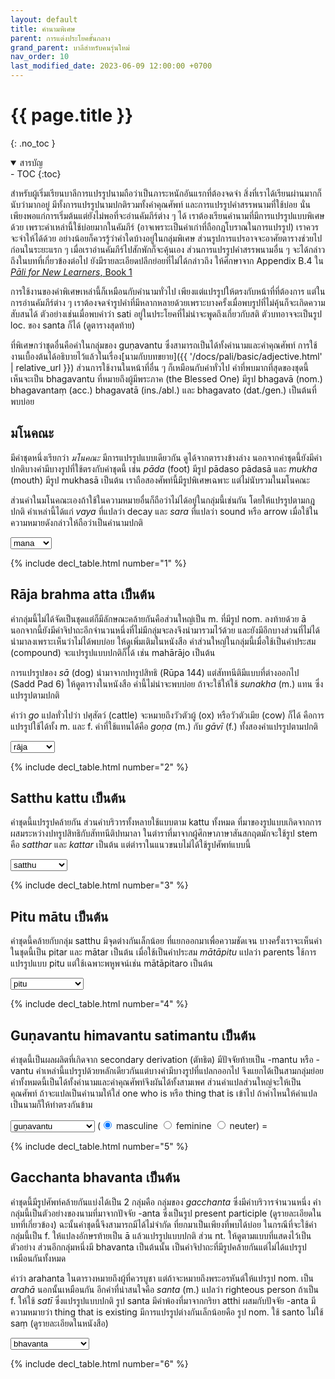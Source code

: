 ```yaml
---
layout: default
title: คำนามพิเศษ
parent: การแต่งประโยคขั้นกลาง
grand_parent: บาลีสำหรับคนรุ่นใหม่
nav_order: 10
last_modified_date: 2023-06-09 12:00:00 +0700
---
```


# {{ page.title }}
{: .no_toc }

<details open markdown="block">
<summary>สารบัญ</summary>
- TOC
{:toc}
</details>

สำหรับผู้เริ่มเรียนบาลีการแปรรูปนามถือว่าเป็นภาระหนักอันแรกที่ต้องจดจำ สิ่งที่เราได้เรียนผ่านมากก็นับว่ามากอยู่ มีทั้งการแปรรูปนามปกติรวมทั้งคำคุณศัพท์ และการแปรรูปคำสรรพนามที่ใช้บ่อย นั่นเพียงพอแก่การเริ่มต้นแต่ยังไม่พอที่จะอ่านคัมภีร์ต่าง ๆ ได้ เราต้องเรียนคำนามที่มีการแปรรูปแบบพิเศษด้วย เพราะคำเหล่านี้ใช้บ่อยมากในคัมภีร์ (อาจเพราะเป็นคำเก่าที่ถือกฎโบราณในการแปรรูป) เราควรจะจำให้ได้ด้วย อย่างน้อยก็ควรรู้ว่าคำใดบ้างอยู่ในกลุ่มพิเศษ ส่วนรูปการแปรอาจจะอาศัยตารางช่วยไปก่อนในระยะแรก ๆ เมื่อเราอ่านคัมภีร์ไปสักพักก็จะคุ้นเอง ส่วนการแปรรูปคำสรรพนามอื่น ๆ จะได้กล่าวถึงในบทที่เกี่ยวข้องต่อไป ยังมีรายละเอียดปลีกย่อยที่ไม่ได้กล่าวถึง ให้ศึกษาจาก Appendix B.4 ใน [*Pāli for New Learners*, Book 1](https://bhaddacak.github.io/palicon)

การใช้งานของคำพิเศษเหล่านี้ก็เหมือนกับคำนามทั่วไป เพียงแต่แปรรูปให้ตรงกับหน้าที่ที่ต้องการ แต่ในการอ่านคัมภีร์ต่าง ๆ เราต้องจดจำรูปคำที่มีหลากหลายด้วยเพราะบางครั้งเมื่อพบรูปที่ไม่คุ้นก็จะเกิดความสับสนได้ ตัวอย่างเช่นเมื่อพบคำว่า sati อยู่ในประโยคที่ไม่น่าจะพูดถึงเกี่ยวกับสติ ตัวบทอาจจะเป็นรูป loc. ของ santa ก็ได้ (ดูตารางสุดท้าย)

ที่พิเศษกว่าชุดอื่นคือคำในกลุ่มของ guṇavantu ซึ่งสามารถเป็นได้ทั้งคำนามและคำคุณศัพท์ การใช้งานเบื้องต้นได้อธิบายไว้แล้วในเรื่อง[นามกับบทขยาย]({{ '/docs/pali/basic/adjective.html' | relative_url }}) ส่วนการใช้งานในหน้าที่อื่น ๆ ก็เหมือนกับคำทั่วไป คำที่พบมากที่สุดของชุดนี้เห็นจะเป็น bhagavantu ที่หมายถึงผู้มีพระภาค (the Blessed One) มีรูป bhagavā (nom.) bhagavantaṃ (acc.) bhagavatā (ins./abl.) และ bhagavato (dat./gen.) เป็นต้นที่พบบ่อย

## มโนคณะ
มีคำชุดหนึ่งเรียกว่า *มโนคณะ* มีการแปรรูปแบบเดียวกัน ดูได้จากตารางข้างล่าง นอกจากคำชุดนี้ยังมีคำปกติบางคำมีบางรูปที่ใช้ตรงกับคำชุดนี้ เช่น *pāda* (foot) มีรูป pādaso pādasā และ *mukha* (mouth) มีรูป mukhasā เป็นต้น เราถือสองศัพท์นี้มีรูปพิเศษเฉพาะ แต่ไม่นับรวมในมโนคณะ

ส่วนคำในมโนคณะเองถ้าใช้ในความหมายอื่นก็ถือว่าไม่ได้อยู่ในกลุ่มนี้เช่นกัน โดยให้แปรรูปตามกฎปกติ คำเหล่านี้ได้แก่ *vaya* ที่แปลว่า decay และ *sara* ที่แปลว่า sound หรือ arrow เมื่อใช้ในความหมายดังกล่าวให้ถือว่าเป็นคำนามปกติ

<div>
<select id="mana" class="fs-4" onChange="optChange('mana',1,false);">
	<option value="mana;a,m:mana:mind">mana</option>
	<option value="mana;a,m:aya:iron">aya</option>
	<option value="mana;a,m:aha:day">aha</option>
	<option value="mana;a,m:ura:chest">ura</option>
	<option value="mana;a,m:ceta:mind">ceta</option>
	<option value="mana;a,m:chanda:prosody, will">chanda</option>
	<option value="mana;a,m:tapa:penance">tapa</option>
	<option value="mana;a,m:tama:darkness">tama</option>
	<option value="mana;a,m:teja:heat">teja</option>
	<option value="mana;a,m:paya:milk">paya</option>
	<option value="mana;a,m:yasa:fame">yasa</option>
	<option value="mana;a,m:raha:secret place">raha</option>
	<option value="mana;a,m:vaca:word">vaca</option>
	<option value="mana;a,m:vaya:age">vaya</option>
	<option value="mana;a,m:sara:pond">sara</option>
	<option value="mana;a,m:sira:the head">sira</option>
</select>
<span id="mana-meaning"></span>
</div>

{% include decl_table.html number="1" %}

## Rāja brahma atta เป็นต้น
คำกลุ่มนี้ไม่ได้จัดเป็นชุดแต่ก็มีลักษณะคล้ายกันคือส่วนใหญ่เป็น m. ที่มีรูป nom. ลงท้ายด้วย ā นอกจากนี้ยังมีคำจิปาถะอีกจำนวนหนึ่งที่ไม่มีกลุ่มจะลงจึงนำมารวมไว้ด้วย และยังมีอีกบางส่วนที่ไม่ได้นำมาลงเพราะเห็นว่าไม่ได้พบบ่อย ให้ดูเพิ่มเติมในหนังสือ คำส่วนใหญ่ในกลุ่มนี้เมื่อใช้เป็นคำประสม (compound) จะแปรรูปแบบปกติก็ได้ เช่น mahārājo เป็นต้น

การแปรรูปของ *sā* (dog) นำมาจากปทรูปสิทธิ (Rūpa 144) แต่สัททนีติมีแบบที่ต่างออกไป (Sadd Pad 6) ให้ดูตารางในหนังสือ คำนี้ไม่น่าจะพบบ่อย ถ้าจะใช้ให้ใช้ *sunakha* (m.) แทน ซึ่งแปรรูปตามปกติ

คำว่า *go* แปลทั่วไปว่า ปศุสัตว์ (cattle) จะหมายถึงวัวตัวผู้ (ox) หรือวัวตัวเมีย (cow) ก็ได้ คือการแปรรูปใช้ได้ทั้ง m. และ f. คำที่ใช้แทนได้คือ *goṇa* (m.) กับ *gāvī* (f.) ทั้งสองคำแปรรูปตามปกติ

<div>
<select id="raja" class="fs-4" onChange="optChange('raja',2,false);">
	<option value="rāja;a,m:rāja:king">rāja</option>
	<option value="brahma;a,m:brahma:the Brahma">brahma</option>
	<option value="atta;a,m:atta:self">atta</option>
	<option value="ātuma;a,m:ātuma:self">ātuma</option>
	<option value="yuva;a,m:yuva:youth">yuva</option>
	<option value="addhā;a,m:addhā:path, time">addhā</option>
	<option value="muddhā;a,m:muddhā:top, summit">muddhā</option>
	<option value="kamma;a,n:kamma:action">kamma</option>
	<option value="kārī;i,n:kārī:doer">kārī</option>
	<option value="sā;a,m:sā:dog">sā</option>
	<option value="go;a,m:go:cattle">go</option>
</select>
<span id="raja-meaning"></span>
</div>

{% include decl_table.html number="2" %}

## Satthu kattu เป็นต้น
คำชุดนี้แปรรูปคล้ายกัน ส่วนคำบริวารทั้งหลายใช้แบบตาม kattu ทั้งหมด ที่มาของรูปแบบเกิดจากการผสมระหว่างปทรูปสิทธิกับสัททนีติปทมาลา ในตำราที่มาจากผู้ศึกษาภาษาสันสกฤตมักจะใช้รูป stem คือ *satthar* และ *kattar* เป็นต้น แต่ตำราในแนวขนบไม่ได้ใช้รูปศัพท์แบบนี้

<div>
<select id="satthu" class="fs-4" onChange="optChange('satthu',3,false);">
	<option value="satthu;u,m:satthu:teacher, The Buddha">satthu</option>
	<option value="kattu;u,m:kattu:doer">kattu</option>
	<option value="kattu;u,m:akkhātu:preacher">akkhātu</option>
	<option value="kattu;u,m:abhibhavitu:one who overcomes">abhibhavitu</option>
	<option value="kattu;u,m:uṭṭhātu:energetic actor">uṭṭhātu</option>
	<option value="kattu;u,m:uppādetu:producer">uppādetu</option>
	<option value="kattu;u,m:okkamitu:one who goes down into">okkamitu</option>
	<option value="kattu;u,m:kāretu:one who causes to do">kāretu</option>
	<option value="kattu;u,m:khattu:attendant">khattu</option>
	<option value="kattu;u,m:khantu:digger">khantu</option>
	<option value="kattu;u,m:gajjitu:roarer">gajjitu</option>
	<option value="kattu;u,m:gantu:goer">gantu</option>
	<option value="kattu;u,m:cetu:collector">cetu</option>
	<option value="kattu;u,m:chettu:one who cuts">chettu</option>
	<option value="kattu;u,m:jetu:winner">jetu</option>
	<option value="kattu;u,m:ñātu:knower">ñātu</option>
	<option value="kattu;u,m:tatu:spreader">tatu</option>
	<option value="kattu;u,m:tātu:protector">tātu</option>
	<option value="kattu;u,m:dātu:giver">dātu</option>
	<option value="kattu;u,m:dhātu:holder">dhātu</option>
	<option value="kattu;u,m:nattu:grandson">nattu</option>
	<option value="kattu;u,m:netu:leader">netu</option>
	<option value="kattu;u,m:nettu:leader">nettu</option>
	<option value="kattu;u,m:paṭisedhitu:denier">paṭisedhitu</option>
	<option value="kattu;u,m:paṭisevitu:pursuer">paṭisevitu</option>
	<option value="kattu;u,m:panattu:great grandson">panattu</option>
	<option value="kattu;u,m:pabrūhetu:raiser">pabrūhetu</option>
	<option value="kattu;u,m:pucchitu:questioner">pucchitu</option>
	<option value="kattu;u,m:bhattu:husband">bhattu</option>
	<option value="kattu;u,m:bhāsitu:sayer">bhāsitu</option>
	<option value="kattu;u,m:bhettu:destroyer">bhettu</option>
	<option value="kattu;u,m:bhoddhu:knower">bhoddhu</option>
	<option value="kattu;u,m:bhodhetu:one who causes to know">bhodhetu</option>
	<option value="kattu;u,m:metu:measurer">metu</option>
	<option value="kattu;u,m:mucchitu:one who faints">mucchitu</option>
	<option value="kattu;u,m:vattu:speaker">vattu</option>
	<option value="kattu;u,m:vassitu:crier, rain">vassitu</option>
	<option value="kattu;u,m:viññāpetu:one who causes to know">viññāpetu</option>
	<option value="kattu;u,m:vinetu:teacher">vinetu</option>
	<option value="kattu;u,m:sandassetu:pointer">sandassetu</option>
	<option value="kattu;u,m:sahitu:endurer">sahitu</option>
	<option value="kattu;u,m:sāvetu:one who cause to listen">sāvetu</option>
	<option value="kattu;u,m:sotu:listener">sotu</option>
	<option value="kattu;u,m:hantu:killer">hantu</option>
</select>
<span id="satthu-meaning"></span>
</div>

{% include decl_table.html number="3" %}

## Pitu mātu เป็นต้น
คำชุดนี้คล้ายกับกลุ่ม satthu มีจุดต่างกันเล็กน้อย ที่แยกออกมาเพื่อความชัดเจน บางครั้งเราจะเห็นคำในชุดนี้เป็น pitar และ mātar เป็นต้น เมื่อใช้เป็นคำประสม *mātāpitu* แปลว่า parents ใช้การแปรรูปแบบ pitu แต่ใช้เฉพาะพหูพจน์เช่น mātāpitaro เป็นต้น

<div>
<select id="pitu" class="fs-4" onChange="optChange('pitu',4,false);">
	<optgroup label="m.">
	<option value="pitu;u,m:pitu:father">pitu</option>
	<option value="pitu;u,m:cūlapitu:paternal uncle">cūlapitu</option>
	<option value="pitu;u,m:bhātu:brother">bhātu</option>
	<option value="pitu;u,m:jeṭṭhabhātu:elder brother">jeṭṭhabhātu</option>
	<option value="pitu;u,m:kaṇiṭṭhabhātu:younger brother">kaṇiṭṭhabhātu</option>
	<option value="pitu;u,m:jāmātu:son-in-law">jāmātu</option>
	</optgroup>
	<optgroup label="f.">
	<option value="mātu;u,f:mātu:mother">mātu</option>
	<option value="mātu;u,f:cūlamātu:paternal uncle's wife">cūlamātu</option>
	<option value="mātu;u,f:dhītu:daughter">dhītu</option>
	<option value="mātu;u,f:duhitu:daughter">duhitu</option>
	<option value="mātu;u,f:bhātudhītu:brother's daughter">bhātudhītu</option>
	</optgroup>
</select>
<span id="pitu-meaning"></span>
</div>

{% include decl_table.html number="4" %}

## Guṇavantu himavantu satimantu เป็นต้น
คำชุดนี้เป็นผลผลิตที่เกิดจาก secondary derivation (ตัทธิต) มีปัจจัยท้ายเป็น -mantu หรือ -vantu คำเหล่านี้แปรรูปด้วยหลักเดียวกันแต่บางคำมีบางรูปที่แปลกออกไป จึงแยกได้เป็นสามกลุ่มย่อย คำทั้งหมดนี้เป็นได้ทั้งคำนามและคำคุณศัพท์จึงผันได้ทั้งสามเพศ ส่วนคำแปลส่วนใหญ่จะให้เป็นคุณศัพท์ ถ้าจะแปลเป็นคำนามให้ใส่ one who is หรือ thing that is เข้าไป ถ้าคำไหนให้คำแปลเป็นนามก็ให้ทำตรงกันข้าม

<div>
<select id="guṇavant" class="fs-4" onChange="optChange('guṇavant',5,true);">
	<optgroup label="guṇavantu">
		<option value="guṇavant;t,m:guṇavant:virtuous">guṇavantu</option>
		<option value="guṇavant;t,m:atthavant:beneficial">atthavantu</option>
		<option value="guṇavant;t,m:katavant:one who has done">katavantu</option>
		<option value="guṇavant;t,m:kulavant:having good family">kulavantu</option>
		<option value="guṇavant;t,m:gaṇavant:having followers">gaṇavantu</option>
		<option value="guṇavant;t,m:thāmavant:powerful">thāmavantu</option>
		<option value="guṇavant;t,m:cāgavant:generous">cāgavantu</option>
		<option value="guṇavant;t,m:cetanāvant:having volition">cetanāvantu</option>
		<option value="guṇavant;t,m:dhanavant:wealthy, rich">dhanavantu</option>
		<option value="guṇavant;t,m:dhitivant:resolute">dhitivantu</option>
		<option value="guṇavant;t,m:dhutavant:practicing austerity">dhutavantu</option>
		<option value="guṇavant;t,m:paññavant:wise">paññavantu</option>
		<option value="guṇavant;t,m:phalavant:fruitful">phalavantu</option>
		<option value="guṇavant;t,m:balavant:powerful">balavantu</option>
		<option value="guṇavant;t,m:bhagavant:lucky">bhagavantu</option>
		<option value="guṇavant;t,m:massuvant:having beard">massuvantu</option>
		<option value="guṇavant;t,m:yatavant:careful">yatavantu</option>
		<option value="guṇavant;t,m:yasavant:glorious">yasavantu</option>
		<option value="guṇavant;t,m:yasassivant:glorious">yasassivantu</option>
		<option value="guṇavant;t,m:rasmivant:luminous">rasmivantu</option>
		<option value="guṇavant;t,m:vidvant:wise">vidvantu</option>
		<option value="guṇavant;t,m:vedanāvant:having feeling">vedanāvantu</option>
		<option value="guṇavant;t,m:saññāvant:having perception">saññāvantu</option>
		<option value="guṇavant;t,m:saddhāvant:faithful">saddhāvantu</option>
		<option value="guṇavant;t,m:sabbāvant:having all">sabbāvantu</option>
		<option value="guṇavant;t,m:sīlavant:virtuous">sīlavantu</option>
		<option value="guṇavant;t,m:sutavant:learned">sutavantu</option>
		<option value="guṇavant;t,m:hitavant:beneficial">hitavantu</option>
	</optgroup>
	<optgroup label="himavantu">
		<option value="himavant;t,m:himavant:having snow">himavantu</option>
		<option value="himavant;t,m:atthadassimant:foresighted">atthadassimantu</option>
		<option value="himavant;t,m:āyasmant:aging-well">āyasmantu</option>
		<option value="himavant;t,m:kalimant:sinful">kalimantu</option>
		<option value="himavant;t,m:kasimant:having a plough">kasimantu</option>
		<option value="himavant;t,m:ketumant:having a flag">ketumantu</option>
		<option value="himavant;t,m:khāṇumant:stumpful">khāṇumantu</option>
		<option value="himavant;t,m:gatimant:wise">gatimantu</option>
		<option value="himavant;t,m:gomant:having cattle">gomantu</option>
		<option value="himavant;t,m:cakkhumant:having eyes">cakkhumantu</option>
		<option value="himavant;t,m:candimant:the moon">candimantu</option>
		<option value="himavant;t,m:jutimant:radiant">jutimantu</option>
		<option value="himavant;t,m:thutimant:praiseful">thutimantu</option>
		<option value="himavant;t,m:dhitimant:resolute">dhitimantu</option>
		<option value="himavant;t,m:dhīmant:wise">dhīmantu</option>
		<option value="himavant;t,m:pāpimant:sinful">pāpimantu</option>
		<option value="himavant;t,m:puttimant:having a child">puttimantu</option>
		<option value="himavant;t,m:balimant:offerer">balimantu</option>
		<option value="himavant;t,m:bhāṇumant:luminous">bhāṇumantu</option>
		<option value="himavant;t,m:buddhimant:wise">buddhimantu</option>
		<option value="himavant;t,m:matimant:wise">matimantu</option>
		<option value="himavant;t,m:mutimant:wise">mutimantu</option>
		<option value="himavant;t,m:muttimant:wise">muttimantu</option>
		<option value="himavant;t,m:yatimant:effortful">yatimantu</option>
		<option value="himavant;t,m:ratimant:having pleasure">ratimantu</option>
		<option value="himavant;t,m:rāhumant:eclipsed, the moon ">rāhumantu</option>
		<option value="himavant;t,m:rucimant:delightful">rucimantu</option>
		<option value="himavant;t,m:vasumant:having wealth">vasumantu</option>
		<option value="himavant;t,m:vijjumant:lightningful">vijjumantu</option>
		<option value="himavant;t,m:sirimant:lucky14">sirimantu</option>
		<option value="himavant;t,m:sucimant:clean">sucimantu</option>
		<option value="himavant;t,m:setumant:having a bridge">setumantu</option>
		<option value="himavant;t,m:hirimant:shameful">hirimantu</option>
		<option value="himavant;t,m:hetumant:having a cause">hetumantu</option>
	</optgroup>
	<optgroup label="satimantu">
		<option value="satimant;t,m:satimant:mindful">satimantu</option>
		<option value="satimant;t,m:bandhumant:having relatives">bandhumantu</option>
	</optgroup>
</select>
<span>
	(<input type="radio" id="gendm5" name="gender-radio" value="m" onChange="optChange('guṇavant',5,true);" checked>
	<label for="gendm5">masculine</label>
	<input type="radio" id="gendf5" name="gender-radio" value="f" onChange="optChange('guṇavant',5,true);">
	<label for="gendf5">feminine</label>
	<input type="radio" id="gendn5" name="gender-radio" value="n" onChange="optChange('guṇavant',5,true);">
	<label for="gendn5">neuter</label>) = 
</span>
<span id="guṇavant-meaning"></span>
</div>

{% include decl_table.html number="5" %}

## Gacchanta bhavanta เป็นต้น
คำชุดนี้มีรูปศัพท์คล้ายกันแบ่งได้เป็น 2 กลุ่มคือ กลุ่มของ *gacchanta* ซึ่งมีคำบริวารจำนวนหนึ่ง คำกลุ่มนี้เป็นตัวอย่างของนามที่มาจากปัจจัย -anta ซึ่งเป็นรูป present participle (ดูรายละเอียดในบทที่เกี่ยวข้อง) ฉะนั้นคำชุดนี้จึงสามารถมีได้ไม่จำกัด ที่ยกมาเป็นเพียงที่พบได้บ่อย ในกรณีที่จะใช้คำกลุ่มนี้เป็น f. ให้แปลงอักษรท้ายเป็น ā แล้วแปรรูปแบบปกติ ส่วน nt. ให้ดูตามแบบที่แสดงไว้เป็นตัวอย่าง ส่วนอีกกลุ่มหนึ่งมี bhavanta เป็นต้นนั้น เป็นคำจิปาถะที่มีรูปคล้ายกันแต่ไม่ได้แปรรูปเหมือนกันทั้งหมด

คำว่า arahanta ในตารางหมายถึงผู้ที่ควรบูชา แต่ถ้าจะหมายถึงพระอรหันต์ให้แปรรูป nom. เป็น *arahā* นอกนั้นเหมือนกัน อีกคำที่น่าสนใจคือ *santa* (m.) แปลว่า righteous person ถ้าเป็น f. ให้ใช้ *satī* ซึ่งแปรรูปแบบปกติ รูป santa มีคำพ้องที่มาจากกริยา atthi ผสมกับปัจจัย -anta มีความหมายว่า thing that is existing มีการแปรรูปต่างกันเล็กน้อยคือ รูป nom. ใช้ santo ไม่ใช้ saṃ (ดูรายละเอียดในหนังสือ)

<div>
<select id="gacchanta" class="fs-4" onChange="optChange('gacchanta',6,false);">
	<optgroup label="Misc.">
	<option value="bhavanta;a,m:bhavanta:prosperous person">bhavanta</option>
	<option value="karonta;a,m:karonta:one who is doing">karonta</option>
	<option value="arahanta;a,m:arahanta:one worth venerating">arahanta</option>
	<option value="santa;a,m:santa:righteous person">santa</option>
	</optgroup>
	<optgroup label="gacchanta">
	<option value="gacchanta;a,m:gacchanta:one who is going">gacchanta (m.)</option>
	<option value="gacchanta;a,n:gacchanta:thing that is going">gacchanta (nt.)</option>
	<option value="gacchanta;a,m:kubbanta:one who is doing">kubbanta</option>
	<option value="gacchanta;a,m:caranta:one who is travelling">caranta</option>
	<option value="gacchanta;a,m:cavanta:one who is moving, dying">cavanta</option>
	<option value="gacchanta;a,m:japanta:one who is reciting">japanta</option>
	<option value="gacchanta;a,m:jayanta:one who is winning">jayanta</option>
	<option value="gacchanta;a,m:jīranta:one who is aging">jīranta</option>
	<option value="gacchanta;a,m:tiṭṭhanta:one who is standing">tiṭṭhanta</option>
	<option value="gacchanta;a,m:dadanta:one who is giving">dadanta</option>
	<option value="gacchanta;a,m:pacanta:one who is cooking">pacanta</option>
	<option value="gacchanta;a,m:bhuñjanta:one who is eating">bhuñjanta</option>
	<option value="gacchanta;a,m:mahanta:one who is worshiping">mahanta</option>
	<option value="gacchanta;a,m:mīyanta:one who is dying">mīyanta</option>
	<option value="gacchanta;a,m:vajanta:one who is going">vajanta</option>
	<option value="gacchanta;a,m:saranta:one who is remembering">saranta</option>
	<option value="gacchanta;a,m:suṇanta:one who is listening">suṇanta</option>
	</optgroup>
</select>
<span id="gacchanta-meaning"></span>
</div>

{% include decl_table.html number="6" %}

<script>
function optChange(code, tnum, useGenRadio) {
	const opt = document.getElementById(code);
	const ind = opt.selectedIndex;
	updateDeclTable(opt.options[ind].value, code, tnum, useGenRadio);
}
function getGenderFromRadio(num) {
	let result = 'm';
	const elem = document.getElementById("gendm"+num);
	const elef = document.getElementById("gendf"+num);
	const elen = document.getElementById("gendn"+num);
	if (elef.checked)
		result = 'f';
	else if (elen.checked)
		result = 'n';
	return result;
}
function updateDeclTable(input, code, tnum, useGenRadio) {
	const termmean = input.split(":");
	const group = termmean[0];
	const term = termmean[1];
	const tEnd = group.charAt(group.indexOf(',') - 1);
	const tGen = useGenRadio ? getGenderFromRadio(tnum) : group.charAt(group.indexOf(',') + 1);
	const genStr = tGen === 'n' ? 'nt' : tGen;
	const meaning = useGenRadio ? termmean[2] : "(" + genStr + ".) = " + termmean[2];
	const cutAt = tEnd === 't' ? 3 : 1;
	const stem = term.slice(0, term.length-cutAt);
	const tnumber = tnum;
	const index = tEnd === 't'
				? tGen === 'm' ? group.split(";")[0] + ";t," + tGen : code + ";t," + tGen
				: group;
	for (let i = 0; i < case_abbr.length; i++) {
 		let cas = case_abbr[i];
		for (let g = 0; g < gender_abbr.length; g++) {
			let gen = gender_abbr[g];
			let elem = document.getElementById(cas+"_"+gen+tnumber);
			elem.innerHTML = getIrrnDeclensionStr(stem, index, i, g);
		}
	}
	const meanElm = document.getElementById(code+"-meaning");
	meanElm.innerHTML = meaning;
}
updateDeclTable("mana;a,m:mana:mind", "mana", 1, false);
updateDeclTable("rāja;a,m:rāja:king", "raja", 2, false);
updateDeclTable("satthu;u,m:satthu:teacher, the Buddha", "satthu", 3, false);
updateDeclTable("pitu;u,m:pitu:father", "pitu", 4, false);
updateDeclTable("guṇavant;t,m:guṇavant:virtuous", "guṇavant", 5, true);
updateDeclTable("bhavanta;a,m:bhavanta:prosperous person", "gacchanta", 6, false);
</script>
